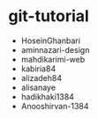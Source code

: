 # git-tutorial

- HoseinGhanbari
- aminnazari-design
- mahdikarimi-web
- kabiria84
- alizadeh84
- alisanaye
- hadikhaki1384
- Anooshirvan-1384
